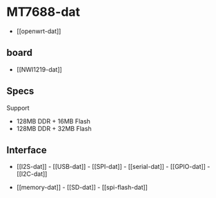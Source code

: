 
# MT7688-dat

- [[openwrt-dat]]

## board 

- [[NWI1219-dat]]


## Specs 

Support 
- 128MB DDR + 16MB Flash
- 128MB DDR + 32MB Flash

## Interface 

- [[I2S-dat]] - [[USB-dat]] - [[SPI-dat]] - [[serial-dat]] - [[GPIO-dat]] - [[I2C-dat]]


- [[memory-dat]] - [[SD-dat]] - [[spi-flash-dat]]




